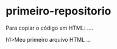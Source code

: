 # primeiro-repositorio

Para copiar o código em HTML:
....
<html>
  h1>Meu primeiro arquivo HTML</h1>
</html>
...
